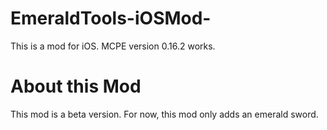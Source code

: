 # EmeraldTools-iOSMod-
This is a mod for iOS. MCPE version 0.16.2 works.

# About this Mod
This mod is a beta version.
For now, this mod only adds an emerald sword.
